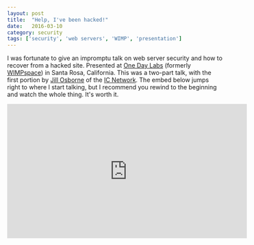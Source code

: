```yaml
---
layout: post
title:  "Help, I've been hacked!"
date:   2016-03-10
category: security
tags: ['security', 'web servers', 'WIMP', 'presentation']
---
```


I was fortunate to give an impromptu talk on web server security and how to recover from a hacked site. <!--more--> Presented at [One Day Labs](http://onedaylabs.com) (formerly [WIMPspace](http://wimpspace.com)) in Santa Rosa, California. This was a two-part talk, with the first portion by [Jill Osborne](https://www.linkedin.com/in/jill-osborne-69a2754) of the [IC Network](https://www.ic-network.com/). The embed below jumps right to where I start talking, but I recommend you rewind to the beginning and watch the whole thing. It's worth it.


<div class="embed-responsive embed-responsive-16by9">
<iframe width="560" height="315" src="https://www.youtube.com/embed/QqcAKgPXoLs?&start=3166" frameborder="0" allowfullscreen></iframe>
</div>